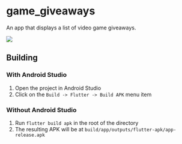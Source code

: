 # game_giveaways

An app that displays a list of video game giveaways.

![](docs/recording.gif)

## Building

### With Android Studio
1. Open the project in Android Studio
2. Click on the `Build -> Flutter -> Build APK` menu item

### Without Android Studio
1. Run `flutter build apk` in the root of the directory
2. The resulting APK will be at `build/app/outputs/flutter-apk/app-release.apk`

